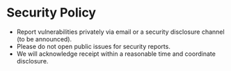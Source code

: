 # Security Policy
- Report vulnerabilities privately via email or a security disclosure channel (to be announced).
- Please do not open public issues for security reports.
- We will acknowledge receipt within a reasonable time and coordinate disclosure.
